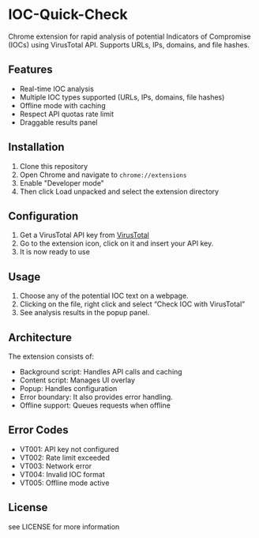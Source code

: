 # IOC-Quick-Check
Chrome extension for rapid analysis of potential Indicators of Compromise (IOCs) using VirusTotal API. Supports URLs, IPs, domains, and file hashes.

## Features

- Real-time IOC analysis
- Multiple IOC types supported (URLs, IPs, domains, file hashes)
- Offline mode with caching
- Respect API quotas rate limit
- Draggable results panel

## Installation

1. Clone this repository
2. Open Chrome and navigate to `chrome://extensions`
3. Enable "Developer mode"
4. Then click Load unpacked and select the extension directory

## Configuration

1. Get a VirusTotal API key from [VirusTotal](https://www.virustotal.com/)
2. Go to the extension icon, click on it and insert your API key.
3. It is now ready to use

## Usage

1. Choose any of the potential IOC text on a webpage.
2. Clicking on the file, right click and select “Check IOC with VirusTotal”
3. See analysis results in the popup panel.

## Architecture

The extension consists of:
- Background script: Handles API calls and caching
- Content script: Manages UI overlay
- Popup: Handles configuration
- Error boundary: It also provides error handling.
- Offline support: Queues requests when offline

## Error Codes

- VT001: API key not configured
- VT002: Rate limit exceeded
- VT003: Network error
- VT004: Invalid IOC format
- VT005: Offline mode active

## License

see LICENSE for more information
